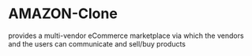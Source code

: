 # AMAZON-Clone
provides a multi-vendor eCommerce marketplace via which the vendors and the users can communicate and sell/buy products
